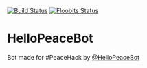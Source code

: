 [![Build Status](https://travis-ci.org/WeRockTech/HelloPeaceBot.svg?branch=master)](https://travis-ci.org/WeRockTech/HelloPeaceBot)
[![Floobits Status](https://floobits.com/eddiejaoude/HelloPeaceBot.svg)](https://floobits.com/eddiejaoude/HelloPeaceBot/redirect)

# HelloPeaceBot

Bot made for #PeaceHack by [@HelloPeaceBot](https://twitter.com/hellopeacebot)
